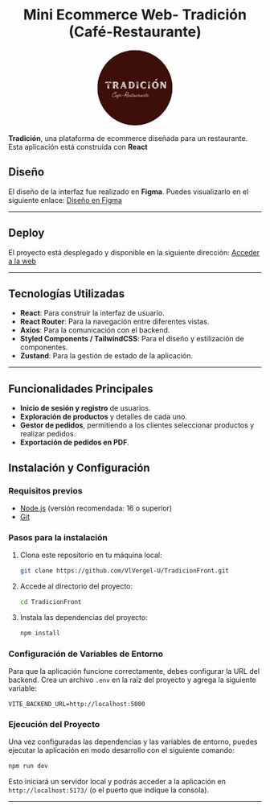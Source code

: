 <h1 align="center">Mini Ecommerce Web- Tradición (Café-Restaurante)</h1>

<p align="center">
  <img src="https://github.com/VlVergel-U/TradicionFront/blob/a761f2f7b36db2200b027229f325a97656cb75d1/public/logo.png" alt="Logo" width="150" height="150">
</p>

**Tradición**, una plataforma de ecommerce diseñada para un restaurante. Esta aplicación está construida con **React**

## Diseño

El diseño de la interfaz fue realizado en **Figma**. Puedes visualizarlo en el siguiente enlace: [Diseño en Figma](https://www.figma.com/design/5k61XqxAsvlCGaYQeM4RET/MockupTradici%C3%B3n?node-id=0-1&t=JQPH4YqrjoNkn0Pl-1)

---

## Deploy

El proyecto está desplegado y disponible en la siguiente dirección: [Acceder a la web](https://tradicion.up.railway.app/)

---

## Tecnologías Utilizadas

- **React**: Para construir la interfaz de usuario.
- **React Router**: Para la navegación entre diferentes vistas.
- **Axios**: Para la comunicación con el backend.
- **Styled Components / TailwindCSS**: Para el diseño y estilización de componentes.
- **Zustand**: Para la gestión de estado de la aplicación.

---

## Funcionalidades Principales

- **Inicio de sesión y registro** de usuarios.
- **Exploración de productos** y detalles de cada uno.
- **Gestor de pedidos**, permitiendo a los clientes seleccionar productos y realizar pedidos.
- **Exportación de pedidos en PDF**.


## Instalación y Configuración

### Requisitos previos
- [Node.js](https://nodejs.org/) (versión recomendada: 16 o superior)
- [Git](https://git-scm.com/)

### Pasos para la instalación

1. Clona este repositorio en tu máquina local:
   ```bash
   git clone https://github.com/VlVergel-U/TradicionFront.git
   ```
2. Accede al directorio del proyecto:
   ```bash
   cd TradicionFront
   ```
3. Instala las dependencias del proyecto:
   ```bash
   npm install
   ```

### Configuración de Variables de Entorno

Para que la aplicación funcione correctamente, debes configurar la URL del backend. Crea un archivo `.env` en la raíz del proyecto y agrega la siguiente variable:

```env
VITE_BACKEND_URL=http://localhost:5000
```


### Ejecución del Proyecto

Una vez configuradas las dependencias y las variables de entorno, puedes ejecutar la aplicación en modo desarrollo con el siguiente comando:

```bash
npm run dev
```

Esto iniciará un servidor local y podrás acceder a la aplicación en `http://localhost:5173/` (o el puerto que indique la consola).

---





